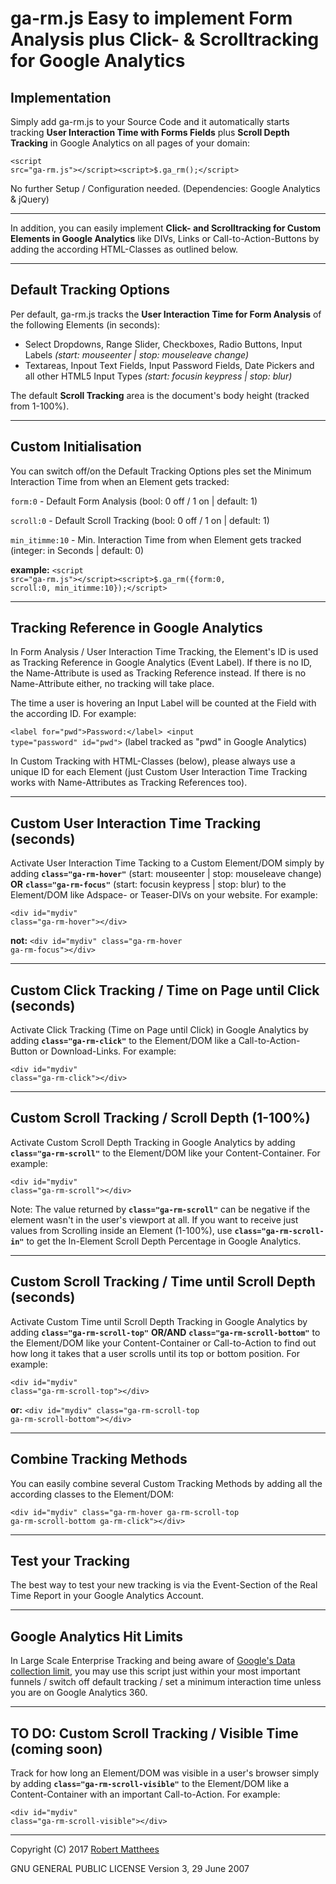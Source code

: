 # ga-rm.js Easy to implement Form Analysis plus Click- & Scrolltracking for Google Analytics

<h2>Implementation</h2>

Simply add ga-rm.js to your Source Code and it automatically starts tracking <b>User Interaction Time with Forms Fields</b> plus <b>Scroll Depth Tracking</b> in Google Analytics on all pages of your domain:

<code>&lt;script src="ga-rm.js"&gt;&lt;/script&gt;&lt;script&gt;$.ga_rm();&lt;/script&gt;</code>

No further Setup / Configuration needed. (Dependencies: Google Analytics & jQuery)

--------

In addition, you can easily implement <b>Click- and Scrolltracking for Custom Elements in Google Analytics</b> like DIVs, Links or Call-to-Action-Buttons by adding the according HTML-Classes as outlined below.

--------

<h2>Default Tracking Options</h2>

Per default, ga-rm.js tracks the <b>User Interaction Time for Form Analysis</b> of the following Elements (in seconds):
- Select Dropdowns, Range Slider, Checkboxes, Radio Buttons, Input Labels <i>(start: mouseenter | stop: mouseleave change)</i>
- Textareas, Inpout Text Fields, Input Password Fields, Date Pickers and all other HTML5 Input Types <i>(start: focusin keypress | stop: blur)</i>

The default <b>Scroll Tracking</b> area is the document's body height (tracked from 1-100%).

--------

<h2>Custom Initialisation</h2>

You can switch off/on the Default Tracking Options ples set the Minimum Interaction Time from when an Element gets tracked:

<code>form:0</code> - Default Form Analysis (bool: 0 off / 1 on | default: 1)

<code>scroll:0</code> - Default Scroll Tracking (bool: 0 off / 1 on | default: 1)

<code>min_itimme:10</code> - Min. Interaction Time from when Element gets tracked (integer: in Seconds | default: 0)

<b>example:</b> <code>&lt;script src="ga-rm.js"&gt;&lt;/script&gt;&lt;script&gt;$.ga_rm({form:0, scroll:0, min_itimme:10});&lt;/script&gt;</code>

--------

<h2>Tracking Reference in Google Analytics</h2>

In Form Analysis / User Interaction Time Tracking, the Element's ID is used as Tracking Reference in Google Analytics (Event Label). If there is no ID, the Name-Attribute is used as Tracking Reference instead. If there is no Name-Attribute either, no tracking will take place. 

The time a user is hovering an Input Label will be counted at the Field with the according ID. For example:

<code>&lt;label for="pwd"&gt;Password:&lt;/label&gt; &lt;input type="password" id="pwd"&gt;</code> (label tracked as "pwd" in Google Analytics)

In Custom Tracking with HTML-Classes (below), please always use a unique ID for each Element (just Custom User Interaction Time Tracking works with Name-Attributes as Tracking References too).

--------

<h2>Custom User Interaction Time Tracking (seconds)</h2>

Activate User Interaction Time Tacking to a Custom Element/DOM simply by adding <code><b>class="ga-rm-hover"</b></code> (start: mouseenter | stop: mouseleave change) <b>OR</b> <code><b>class="ga-rm-focus"</b></code> (start: focusin keypress | stop: blur) to the Element/DOM like Adspace- or Teaser-DIVs on your website. For example:

<code>&lt;div id="mydiv" class="ga-rm-hover"&gt;&lt;/div&gt;</code>

<b>not:</b> <code>&lt;div id="mydiv" class="ga-rm-hover ga-rm-focus"&gt;&lt;/div&gt;</code>

--------

<h2>Custom Click Tracking / Time on Page until Click (seconds)</h2>

Activate Click Tracking (Time on Page until Click) in Google Analytics by adding <code><b>class="ga-rm-click"</b></code> to the Element/DOM like a Call-to-Action-Button or Download-Links. For example:

<code>&lt;div id="mydiv" class="ga-rm-click"&gt;&lt;/div&gt;</code>

--------

<h2>Custom Scroll Tracking / Scroll Depth (1-100%)</h2>

Activate Custom Scroll Depth Tracking in Google Analytics by adding <code><b>class="ga-rm-scroll"</b></code> to the Element/DOM like your Content-Container. For example:

<code>&lt;div id="mydiv" class="ga-rm-scroll"&gt;&lt;/div&gt;</code>

Note: The value returned by <code><b>class="ga-rm-scroll"</b></code> can be negative if the element wasn't in the user's viewport at all. If you want to receive just values from Scrolling inside an Element (1-100%), use <code><b>class="ga-rm-scroll-in"</b></code> to get the In-Element Scroll Depth Percentage in Google Analytics.

--------

<h2>Custom Scroll Tracking / Time until Scroll Depth (seconds)</h2>

Activate Custom Time until Scroll Depth Tracking in Google Analytics by adding <code><b>class="ga-rm-scroll-top"</b></code> <b>OR/AND</b> <code><b>class="ga-rm-scroll-bottom"</b></code> to the Element/DOM like your Content-Container or Call-to-Action to find out how long it takes that a user scrolls until its top or bottom position. For example:

<code>&lt;div id="mydiv" class="ga-rm-scroll-top"&gt;&lt;/div&gt;</code>

<b>or:</b> <code>&lt;div id="mydiv" class="ga-rm-scroll-top ga-rm-scroll-bottom"&gt;&lt;/div&gt;</code>

--------

<h2>Combine Tracking Methods</h2>

You can easily combine several Custom Tracking Methods by adding all the according classes to the Element/DOM:

<code>&lt;div id="mydiv" class="ga-rm-hover ga-rm-scroll-top ga-rm-scroll-bottom ga-rm-click"&gt;&lt;/div&gt;</code>

-------

<h2>Test your Tracking</h2>

The best way to test your new tracking is via the Event-Section of the Real Time Report in your Google Analytics Account.

-------

<h2>Google Analytics Hit Limits</h2>

In Large Scale Enterprise Tracking and being aware of <a href="https://developers.google.com/analytics/devguides/collection/analyticsjs/limits-quotas">Google's Data collection limit</a>, you may use this script just within your most important funnels / switch off default tracking / set a minimum interaction time unless you are on Google Analytics 360.

--------

<h2>TO DO: Custom Scroll Tracking / Visible Time (coming soon)</h2>

Track for how long an Element/DOM was visible in a user's browser simply by adding <code><b>class="ga-rm-scroll-visible"</b></code> to the Element/DOM like a Content-Container with an important Call-to-Action. For example:

<code>&lt;div id="mydiv" class="ga-rm-scroll-visible"&gt;&lt;/div&gt;</code>

--------

Copyright (C) 2017 <a href="https://www.robert-matthees.de">Robert Matthees</a> 

GNU GENERAL PUBLIC LICENSE Version 3, 29 June 2007
